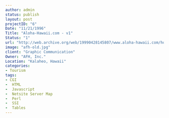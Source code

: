 ```yaml
--- 
author: admin
status: publish
layout: post
projectID: "6"
Date: "11/21/1996"
Title: "Aloha-Hawaii.com - v1"
Status: "1"
url: "http://web.archive.org/web/19990428145807/www.aloha-hawaii.com/home.shtml"
image: "afh-old.jpg"
client: "Graphic Communication"
Owner: "AFH, Inc."
Location: "Kalaheo, Hawaii"
categories:
- Tourism
tags:
- CGI
-  HTML
-  Javascript
-  Netsite Server Map
-  Perl
-  SSI
-  Tables
--- 
```


